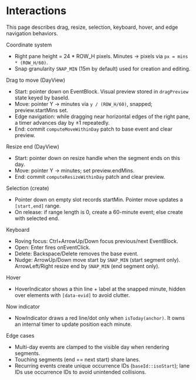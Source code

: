 # Interactions

This page describes drag, resize, selection, keyboard, hover, and edge navigation behaviors.

Coordinate system
- Right pane height = 24 * ROW_H pixels. Minutes → pixels via `px = mins * (ROW_H/60)`.
- Snap granularity `SNAP_MIN` (15m by default) used for creation and editing.

Drag to move (DayView)
- Start: pointer down on EventBlock. Visual preview stored in `dragPreview` state keyed by baseId.
- Move: pointer Y → minutes via `y / (ROW_H/60)`, snapped; preview.startMins set.
- Edge navigation: while dragging near horizontal edges of the right pane, a timer advances day by ±1 repeatedly.
- End: commit `computeMoveWithinDay` patch to base event and clear preview.

Resize end (DayView)
- Start: pointer down on resize handle when the segment ends on this day.
- Move: pointer Y → minutes; set preview.endMins.
- End: commit `computeResizeWithinDay` patch and clear preview.

Selection (create)
- Pointer down on empty slot records startMin. Pointer move updates a `[start,end]` range.
- On release: if range length is 0, create a 60-minute event; else create with selected end.

Keyboard
- Roving focus: Ctrl+ArrowUp/Down focus previous/next EventBlock.
- Open: Enter fires onEventClick.
- Delete: Backspace/Delete removes the base event.
- Nudge: ArrowUp/Down move start by `SNAP_MIN` (start segment only). ArrowLeft/Right resize end by `SNAP_MIN` (end segment only).

Hover
- HoverIndicator shows a thin line + label at the snapped minute, hidden over elements with `[data-evid]` to avoid clutter.

Now indicator
- NowIndicator draws a red line/dot only when `isToday(anchor)`. It owns an internal timer to update position each minute.

Edge cases
- Multi-day events are clamped to the visible day when rendering segments.
- Touching segments (end == next start) share lanes.
- Recurring events create unique occurrence IDs (`baseId::isoStart`); lane IDs use occurrence IDs to avoid unintended collisions.

